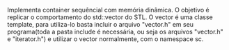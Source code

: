 Implementa container sequêncial com memória dinâmica. O objetivo é replicar o comportamento do std::vector do STL.
O vector é uma classe template, para utiliza-lo basta incluir o arquivo "vector.h" em seu programa(toda a pasta include é necessária, ou seja os arquivos "vector.h" e "iterator.h") e utilizar o vector normalmente, com o namespace sc.
